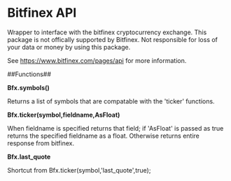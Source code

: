 Bitfinex API 
==========================
Wrapper to interface with the bitfinex cryptocurrency exchange. This package is not offically supported by Bitfinex. Not responsible for loss of your data or money by using this package.

See https://www.bitfinex.com/pages/api  for more information.

##Functions##

**Bfx.symbols()**

Returns a list of symbols that are compatable with the 'ticker' functions.

**Bfx.ticker(symbol,fieldname,AsFloat)**

When fieldname is specified returns that field; if 'AsFloat' is passed as true returns the specified fieldname as a float. Otherwise returns entire response from bitfinex.

**Bfx.last_quote**

Shortcut from Bfx.ticker(symbol,'last_quote',true);


